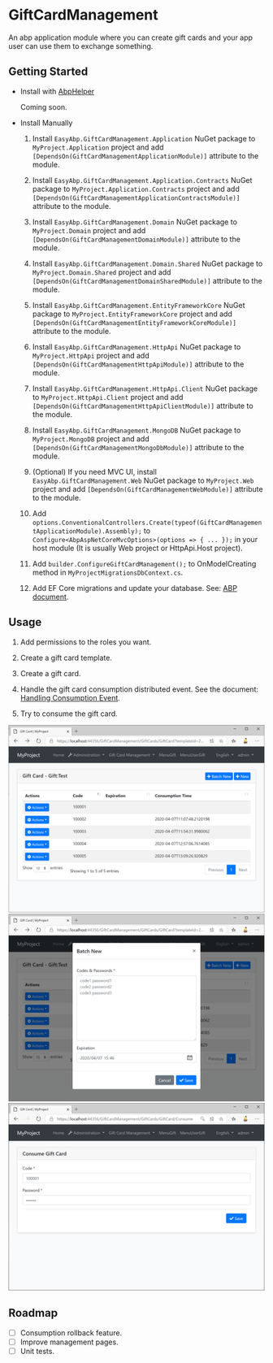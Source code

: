 # GiftCardManagement
An abp application module where you can create gift cards and your app user can use them to exchange something.

## Getting Started

* Install with [AbpHelper](https://github.com/EasyAbp/AbpHelper.GUI)

    Coming soon.

* Install Manually

    1. Install `EasyAbp.GiftCardManagement.Application` NuGet package to `MyProject.Application` project and add `[DependsOn(GiftCardManagementApplicationModule)]` attribute to the module.

    1. Install `EasyAbp.GiftCardManagement.Application.Contracts` NuGet package to `MyProject.Application.Contracts` project and add `[DependsOn(GiftCardManagementApplicationContractsModule)]` attribute to the module.

    1. Install `EasyAbp.GiftCardManagement.Domain` NuGet package to `MyProject.Domain` project and add `[DependsOn(GiftCardManagementDomainModule)]` attribute to the module.

    1. Install `EasyAbp.GiftCardManagement.Domain.Shared` NuGet package to `MyProject.Domain.Shared` project and add `[DependsOn(GiftCardManagementDomainSharedModule)]` attribute to the module.

    1. Install `EasyAbp.GiftCardManagement.EntityFrameworkCore` NuGet package to `MyProject.EntityFrameworkCore` project and add `[DependsOn(GiftCardManagementEntityFrameworkCoreModule)]` attribute to the module.

    1. Install `EasyAbp.GiftCardManagement.HttpApi` NuGet package to `MyProject.HttpApi` project and add `[DependsOn(GiftCardManagementHttpApiModule)]` attribute to the module.

    1. Install `EasyAbp.GiftCardManagement.HttpApi.Client` NuGet package to `MyProject.HttpApi.Client` project and add `[DependsOn(GiftCardManagementHttpApiClientModule)]` attribute to the module.

    1. Install `EasyAbp.GiftCardManagement.MongoDB` NuGet package to `MyProject.MongoDB` project and add `[DependsOn(GiftCardManagementMongoDbModule)]` attribute to the module.

    1. (Optional) If you need MVC UI, install `EasyAbp.GiftCardManagement.Web` NuGet package to `MyProject.Web` project and add `[DependsOn(GiftCardManagementWebModule)]` attribute to the module.
    
    1. Add `options.ConventionalControllers.Create(typeof(GiftCardManagementApplicationModule).Assembly);` to `Configure<AbpAspNetCoreMvcOptions>(options => { ... });` in your host module (It is usually Web project or HttpApi.Host project).
    
    1. Add `builder.ConfigureGiftCardManagement();` to OnModelCreating method in `MyProjectMigrationsDbContext.cs`.

    1. Add EF Core migrations and update your database. See: [ABP document](https://docs.abp.io/en/abp/latest/Tutorials/Part-1?UI=MVC#add-new-migration-update-the-database).

## Usage

1. Add permissions to the roles you want.

1. Create a gift card template.

1. Create a gift card.

1. Handle the gift card consumption distributed event. See the document: [Handling Consumption Event](doc/Handling-Consumption-Event.md).

1. Try to consume the gift card.

![GiftCards](doc/images/GiftCards.png)
![BatchCreate](doc/images/BatchCreate.png)
![Consumption](doc/images/Consumption.png)

## Roadmap

- [ ] Consumption rollback feature.
- [ ] Improve management pages.
- [ ] Unit tests.
